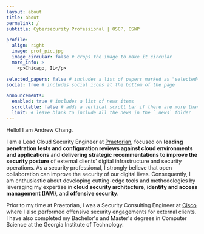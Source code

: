```yaml
---
layout: about
title: about
permalink: /
subtitle: Cybersecurity Professional | OSCP, OSWP

profile:
  align: right
  image: prof_pic.jpg
  image_circular: false # crops the image to make it circular
  more_info: >
    <p>Chicago, IL</p>

selected_papers: false # includes a list of papers marked as "selected={true}"
social: true # includes social icons at the bottom of the page

announcements:
  enabled: true # includes a list of news items
  scrollable: false # adds a vertical scroll bar if there are more than 3 news items
  limit: # leave blank to include all the news in the `_news` folder
---
```


Hello! I am Andrew Chang.

I am a Lead Cloud Security Engineer at [Praetorian](https://www.praetorian.com/), focused on **leading penetration tests and configuration reviews against cloud environments and applications** and **delivering strategic recommentations to improve the security posture** of external clients' digital infrastructure and security operations. As a security professional, I strongly believe that open collaboration can improve the security of our digital lives. Consequently, I am enthusiastic about developing cutting-edge tools and methodologies by leveraging my expertise in **cloud security architecture**, **identity and access management (IAM)**, and **offensive security**.

Prior to my time at Praetorian, I was a Security Consulting Engineer at [Cisco](https://www.cisco.com/) where I also performed offensive security engagements for external clients. I have also completed my Bachelor's and Master's degrees in Computer Science at the Georgia Institute of Technology.
